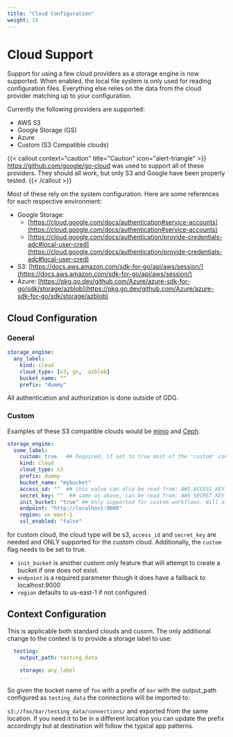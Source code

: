 ```yaml
---
title: "Cloud Configuration"
weight: 15
---
```


# Cloud Support

Support for using a few cloud providers as a storage engine is now supported.  When enabled, the local file system is only used for reading configuration files.  Everything else relies on the data from the cloud provider matching up to your configuration.

Currently the following providers are supported:

  - AWS S3
  - Google Storage (GS)
  - Azure
  - Custom (S3 Compatible clouds)

{{< callout context="caution" title="Caution" icon="alert-triangle" >}}
https://github.com/google/go-cloud was used to support all of these providers.  They should all work, but only S3 and Google have been properly tested.
{{< /callout >}}

<!-- NOTE:  the [go-cloud](https://github.com/google/go-cloud) was used to support all of these providers.  They should all work, but only S3 and Google have been properly tested. -->

Most of these rely on the system configuration.  Here are some references for each respective environment:

  * Google Storage:
    * [https://cloud.google.com/docs/authentication#service-accounts](https://cloud.google.com/docs/authentication#service-accounts)
    * [https://cloud.google.com/docs/authentication/provide-credentials-adc#local-user-cred](https://cloud.google.com/docs/authentication/provide-credentials-adc#local-user-cred)
  * S3: [https://docs.aws.amazon.com/sdk-for-go/api/aws/session/](https://docs.aws.amazon.com/sdk-for-go/api/aws/session/)
  * Azure: [https://pkg.go.dev/github.com/Azure/azure-sdk-for-go/sdk/storage/azblob](https://pkg.go.dev/github.com/Azure/azure-sdk-for-go/sdk/storage/azblob)


## Cloud Configuration

### General

```yaml
storage_engine:
  any_label:
    kind: cloud
    cloud_type: [s3, gs,  azblob]
    bucket_name: ""
    prefix: "dummy"
```

All authentication and authorization is done outside of GDG.

### Custom

Examples of these S3 compatible clouds would be [minio](https://min.io/product/s3-compatibility) and [Ceph](https://docs.ceph.com/en/latest/radosgw/s3/).

```yaml
storage_engine:
  some_label:
    custom: true   ## Required, if set to true most of the 'custom' configuration will be disregarded.
    kind: cloud
    cloud_type: s3
    prefix: dummy
    bucket_name: "mybucket"
    access_id: ""  ## this value can also be read from: AWS_ACCESS_KEY. config file is given precedence
    secret_key: ""  ## same as above, can be read from: AWS_SECRET_KEY with config file is given precedence.
    init_bucket: "true" ## Only supported for custom workflows. Will attempt to create a bucket if one does not exist.
    endpoint: "http://localhost:9000"
    region: us-east-1
    ssl_enabled: "false"
```

for custom cloud, the cloud type will be s3, `access_id` and `secret_key` are needed and ONLY supported for the custom cloud.  Additionally, the `custom` flag needs to be set to true.

 - `init_bucket` is another custom only feature that will attempt to create a bucket if one does not exist.
 - `endpoint` is a required parameter though it does have a fallback to localhost:9000
 - `region` defaults to us-east-1 if not configured.


## Context Configuration

This is applicable both standard clouds and cusom.  The only additional change to the context is to provide a storage label to use:

```yaml
  testing:
    output_path: testing_data
    ...
    storage: any_label
    ...
```

So given the bucket name of `foo` with a prefix of `bar` with the output_path configured as `testing_data` the connections will be imported to:

`s3://foo/bar/testing_data/connections/` and exported from the same location.  If you need it to be in a different location you can update the prefix accordingly but at destination will follow the typical app patterns.
